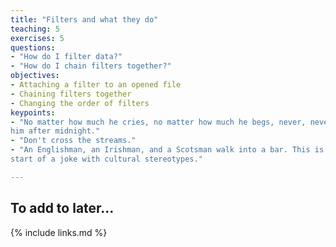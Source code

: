 ```yaml
---
title: "Filters and what they do"
teaching: 5
exercises: 5
questions:
- "How do I filter data?"
- "How do I chain filters together?"
objectives:
- Attaching a filter to an opened file
- Chaining filters together
- Changing the order of filters
keypoints:
- "No matter how much he cries, no matter how much he begs, never, never feed
him after midnight."
- "Don't cross the streams."
- "An Englishman, an Irishman, and a Scotsman walk into a bar. This is the
start of a joke with cultural stereotypes."

---
```


## To add to later...

{% include links.md %}
